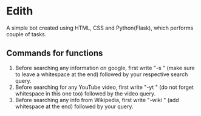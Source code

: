 # Edith

A simple bot created using HTML, CSS and Python(Flask), which performs couple of tasks.


## Commands for functions

1. Before searching any information on google, first write "-s " (make sure to leave a whitespace at the end) followed by your respective search query.
2. Before searching for any YouTube video, first write "-yt " (do not forget whitespace in this one too) followed by the video query.
3. Before searching any info from Wikipedia, first write "-wiki " (add whitespace at the end) followed by your query.
